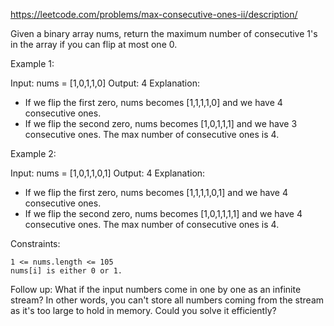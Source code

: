https://leetcode.com/problems/max-consecutive-ones-ii/description/

Given a binary array nums, return the maximum number of consecutive 1's in the array if you can flip at most one 0.

 

Example 1:

Input: nums = [1,0,1,1,0]
Output: 4
Explanation: 
- If we flip the first zero, nums becomes [1,1,1,1,0] and we have 4 consecutive ones.
- If we flip the second zero, nums becomes [1,0,1,1,1] and we have 3 consecutive ones.
The max number of consecutive ones is 4.

Example 2:

Input: nums = [1,0,1,1,0,1]
Output: 4
Explanation: 
- If we flip the first zero, nums becomes [1,1,1,1,0,1] and we have 4 consecutive ones.
- If we flip the second zero, nums becomes [1,0,1,1,1,1] and we have 4 consecutive ones.
The max number of consecutive ones is 4.

 

Constraints:

    1 <= nums.length <= 105
    nums[i] is either 0 or 1.

 

Follow up: What if the input numbers come in one by one as an infinite stream? In other words, you can't store all numbers coming from the stream as it's too large to hold in memory. Could you solve it efficiently?
